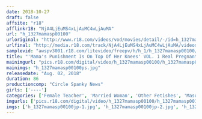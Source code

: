 ```yaml
---
date: 2018-10-27
draft: false
affsite: "r18"
afflinkr18: "NjA4LjEuMS4xLjAuMC4wLjAuMA"
url: "h_1327mamasp00100"
urloriginal: "http://www.r18.com/videos/vod/movies/detail/-/id=h_1327mamasp00100"
urlfinal: "http://media.r18.com/track/NjA4LjEuMS4xLjAuMC4wLjAuMA/videos/vod/movies/detail/-/id=h_1327mamasp00100"
samplevid: "awspv3001.r18.com/litevideo/freepv/h/h_1/h_1327mamasp00100/h_1327mamasp00100_dmb_w.mp4"
title: "'Mama's Punishment Is On Top Of Her Knees' VOL. 1 Real Pregnant 22 Year Old Age Play & Super Sadist Female Teacher's Hard Spanking Punishment!"
mainimgurl: "pics.r18.com/digital/video/h_1327mamasp00100/h_1327mamasp00100ps.jpg"
mainimgs: "h_1327mamasp00100ps.jpg"
releasedate: "Aug. 02, 2018"
duration: 86
productioncomp: "Circle Spanky News"
girls: ['----']
categories: ['Female Teacher', 'Married Woman', 'Other Fetishes', 'Masochist Man', 'Hi-Def']
imgurls: ['pics.r18.com/digital/video/h_1327mamasp00100/h_1327mamasp00100jp-1.jpg', 'pics.r18.com/digital/video/h_1327mamasp00100/h_1327mamasp00100jp-2.jpg', 'pics.r18.com/digital/video/h_1327mamasp00100/h_1327mamasp00100jp-3.jpg', 'pics.r18.com/digital/video/h_1327mamasp00100/h_1327mamasp00100jp-4.jpg', 'pics.r18.com/digital/video/h_1327mamasp00100/h_1327mamasp00100jp-5.jpg', 'pics.r18.com/digital/video/h_1327mamasp00100/h_1327mamasp00100jp-6.jpg', 'pics.r18.com/digital/video/h_1327mamasp00100/h_1327mamasp00100jp-7.jpg', 'pics.r18.com/digital/video/h_1327mamasp00100/h_1327mamasp00100jp-8.jpg', 'pics.r18.com/digital/video/h_1327mamasp00100/h_1327mamasp00100jp-9.jpg', 'pics.r18.com/digital/video/h_1327mamasp00100/h_1327mamasp00100jp-10.jpg', 'pics.r18.com/digital/video/h_1327mamasp00100/h_1327mamasp00100jp-11.jpg', 'pics.r18.com/digital/video/h_1327mamasp00100/h_1327mamasp00100jp-12.jpg', 'pics.r18.com/digital/video/h_1327mamasp00100/h_1327mamasp00100jp-13.jpg', 'pics.r18.com/digital/video/h_1327mamasp00100/h_1327mamasp00100jp-14.jpg', 'pics.r18.com/digital/video/h_1327mamasp00100/h_1327mamasp00100jp-15.jpg', 'pics.r18.com/digital/video/h_1327mamasp00100/h_1327mamasp00100jp-16.jpg', 'pics.r18.com/digital/video/h_1327mamasp00100/h_1327mamasp00100jp-17.jpg', 'pics.r18.com/digital/video/h_1327mamasp00100/h_1327mamasp00100jp-18.jpg', 'pics.r18.com/digital/video/h_1327mamasp00100/h_1327mamasp00100jp-19.jpg']
imgs: ['h_1327mamasp00100jp-1.jpg', 'h_1327mamasp00100jp-2.jpg', 'h_1327mamasp00100jp-3.jpg', 'h_1327mamasp00100jp-4.jpg', 'h_1327mamasp00100jp-5.jpg', 'h_1327mamasp00100jp-6.jpg', 'h_1327mamasp00100jp-7.jpg', 'h_1327mamasp00100jp-8.jpg', 'h_1327mamasp00100jp-9.jpg', 'h_1327mamasp00100jp-10.jpg', 'h_1327mamasp00100jp-11.jpg', 'h_1327mamasp00100jp-12.jpg', 'h_1327mamasp00100jp-13.jpg', 'h_1327mamasp00100jp-14.jpg', 'h_1327mamasp00100jp-15.jpg', 'h_1327mamasp00100jp-16.jpg', 'h_1327mamasp00100jp-17.jpg', 'h_1327mamasp00100jp-18.jpg', 'h_1327mamasp00100jp-19.jpg']
---
```

